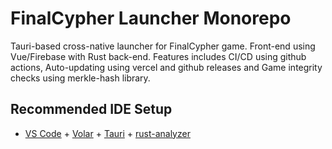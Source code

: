# FinalCypher Launcher Monorepo

Tauri-based cross-native launcher for FinalCypher game. Front-end using Vue/Firebase with Rust back-end. Features includes CI/CD using github actions, Auto-updating using vercel and github releases and Game integrity checks using merkle-hash library. 

## Recommended IDE Setup

- [VS Code](https://code.visualstudio.com/) + [Volar](https://marketplace.visualstudio.com/items?itemName=Vue.volar) + [Tauri](https://marketplace.visualstudio.com/items?itemName=tauri-apps.tauri-vscode) + [rust-analyzer](https://marketplace.visualstudio.com/items?itemName=rust-lang.rust-analyzer)
